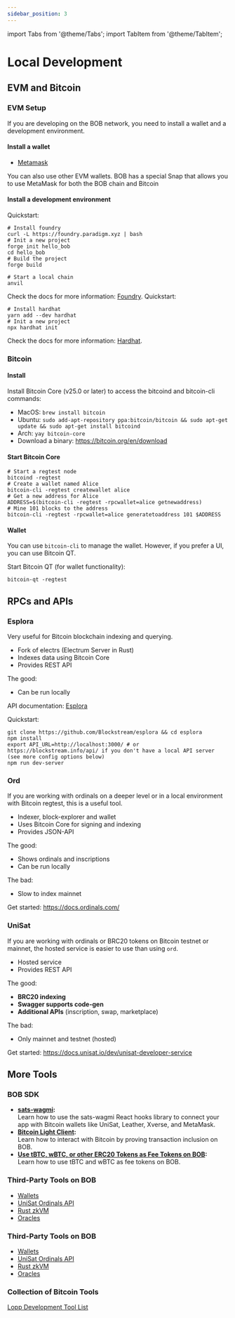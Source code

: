 ```yaml
---
sidebar_position: 3
---
```


import Tabs from '@theme/Tabs';
import TabItem from '@theme/TabItem';

# Local Development

## EVM and Bitcoin

### EVM Setup

If you are developing on the BOB network, you need to install a wallet and a development environment.

#### Install a wallet

- [Metamask](https://metamask.io/)

You can also use other EVM wallets. BOB has a special Snap that allows you to use MetaMask for both the BOB chain and Bitcoin

#### Install a development environment

<Tabs>
  <TabItem value="foundry" label="Foundry (based on Rust)">
    Quickstart:

```shell
# Install foundry
curl -L https://foundry.paradigm.xyz | bash
# Init a new project
forge init hello_bob
cd hello_bob
# Build the project
forge build

# Start a local chain
anvil
```

Check the docs for more information: [Foundry](https://book.getfoundry.sh/getting-started/installation).
</TabItem>
<TabItem value="hardhat" label="Hardhat (based on TypeScript)">
Quickstart:

```shell
# Install hardhat
yarn add --dev hardhat
# Init a new project
npx hardhat init
```

Check the docs for more information: [Hardhat](https://hardhat.org/getting-started/).
</TabItem>
</Tabs>

### Bitcoin

#### Install

Install Bitcoin Core (v25.0 or later) to access the bitcoind and bitcoin-cli commands:

- MacOS: `brew install bitcoin`
- Ubuntu: `sudo add-apt-repository ppa:bitcoin/bitcoin && sudo apt-get update && sudo apt-get install bitcoind`
- Arch: `yay bitcoin-core`
- Download a binary: https://bitcoin.org/en/download

#### Start Bitcoin Core

```shell
# Start a regtest node
bitcoind -regtest
# Create a wallet named Alice
bitcoin-cli -regtest createwallet alice
# Get a new address for Alice
ADDRESS=$(bitcoin-cli -regtest -rpcwallet=alice getnewaddress)
# Mine 101 blocks to the address
bitcoin-cli -regtest -rpcwallet=alice generatetoaddress 101 $ADDRESS
```

#### Wallet

You can use `bitcoin-cli` to manage the wallet. However, if you prefer a UI, you can use Bitcoin QT.

Start Bitcoin QT (for wallet functionality):

```shell
bitcoin-qt -regtest
```

## RPCs and APIs

### Esplora

Very useful for Bitcoin blockchain indexing and querying.

- Fork of electrs (Electrum Server in Rust)
- Indexes data using Bitcoin Core
- Provides REST API

The good:

- Can be run locally

API documentation: [Esplora](https://github.com/Blockstream/esplora/blob/master/API.md)

Quickstart:

```shell
git clone https://github.com/Blockstream/esplora && cd esplora
npm install
export API_URL=http://localhost:3000/ # or https://blockstream.info/api/ if you don't have a local API server
(see more config options below)
npm run dev-server
```

### Ord

If you are working with ordinals on a deeper level or in a local environment with Bitcoin regtest, this is a useful tool.

- Indexer, block-explorer and wallet
- Uses Bitcoin Core for signing and indexing
- Provides JSON-API

The good:

- Shows ordinals and inscriptions
- Can be run locally

The bad:

- Slow to index mainnet

Get started: https://docs.ordinals.com/

### UniSat

If you are working with ordinals or BRC20 tokens on Bitcoin testnet or mainnet, the hosted service is easier to use than using `ord`.

- Hosted service
- Provides REST API

The good:

- **BRC20 indexing**  
- **Swagger supports code-gen**  
- **Additional APIs** (inscription, swap, marketplace)  

The bad:

- Only mainnet and testnet (hosted)

Get started: https://docs.unisat.io/dev/unisat-developer-service

## More Tools

### **BOB SDK**  
- **[sats-wagmi](/learn/builder-guides/sats-wagmi):**  
  Learn how to use the sats-wagmi React hooks library to connect your app with Bitcoin wallets like UniSat, Leather, Xverse, and MetaMask.  
- **[Bitcoin Light Client](/learn/builder-guides/relay):**  
  Learn how to interact with Bitcoin by proving transaction inclusion on BOB.  
- **[Use tBTC, wBTC, or other ERC20 Tokens as Fee Tokens on BOB](/learn/builder-guides/bridged-btc-gas-fee/index.md):**  
  Learn how to use tBTC and wBTC as fee tokens on BOB.  

### **Third-Party Tools on BOB**  

- [Wallets](/learn/reference/tools/wallets)  
- [UniSat Ordinals API](https://docs.unisat.io/dev/unisat-developer-service)  
- [Rust zkVM](/learn/reference/tools/rust-zkvm)  
- [Oracles](/learn/reference/tools/oracles)  


### Third-Party Tools on BOB

- [Wallets](/learn/reference/tools/wallets)
- [UniSat Ordinals API](https://docs.unisat.io/dev/unisat-developer-service)
- [Rust zkVM](/learn/reference/tools/rust-zkvm)
- [Oracles](/learn/reference/tools/oracles)

### Collection of Bitcoin Tools

[Lopp Development Tool List](https://www.lopp.net/bitcoin-information/developer-tools.html)
